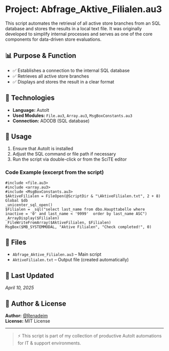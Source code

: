 # Project: Abfrage_Aktive_Filialen.au3

This script automates the retrieval of all active store branches from an SQL database and stores the results in a local text file. It was originally developed to simplify internal processes and serves as one of the core components for data-driven store evaluations.

## 📊 Purpose & Function
- ✅ Establishes a connection to the internal SQL database
- ✅ Retrieves all active store branches
- ✅ Displays and stores the result in a clear format

## 🔧 Technologies
- **Language:** AutoIt
- **Used Modules:** `File.au3`, `Array.au3`, `MsgBoxConstants.au3`
- **Connection:** ADODB (SQL database)

## 🔹 Usage
1. Ensure that AutoIt is installed
2. Adjust the SQL command or file path if necessary
3. Run the script via double-click or from the SciTE editor

### Code Example (excerpt from the script)
```autoit
#include <file.au3>
#include <array.au3>
#include <MsgBoxConstants.au3>
$AktiveFilialen = FileOpen(@ScriptDir & "\AktiveFilialen.txt", 2 + 8)
Global $db
_unicenter_sql_open()
$Filialen = _sql("select last_name from dbo.Haupttabelle where inactive = '0' and last_name < '9999'  order by last_name ASC")
_ArrayDisplay($Filialen)
_FileWriteFromArray($AktiveFilialen, $Filialen)
MsgBox($MB_SYSTEMMODAL, "Aktive Filialen", "Check completed!", 0)
```

## 📂 Files
- `Abfrage_Aktive_Filialen.au3` – Main script
- `AktiveFilialen.txt` – Output file (created automatically)

## 📅 Last Updated
*April 10, 2025*

## 👥 Author & License
**Author:** [@Renadeim](https://github.com/Renadeim)  
**License:** MIT License

---

> ⚡ This script is part of my collection of productive AutoIt automations for IT & support environments.

